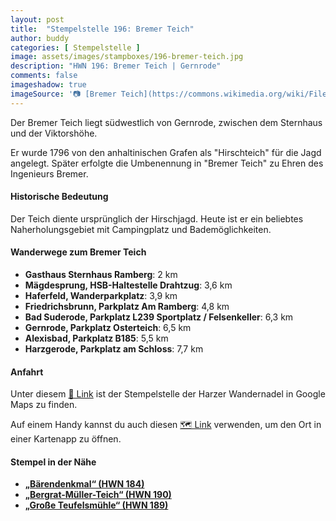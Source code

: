 ```yaml
---
layout: post
title:  "Stempelstelle 196: Bremer Teich"
author: buddy
categories: [ Stempelstelle ]
image: assets/images/stampboxes/196-bremer-teich.jpg
description: "HWN 196: Bremer Teich | Gernrode"
comments: false
imageshadow: true
imageSource: '📷 [Bremer Teich](https://commons.wikimedia.org/wiki/File:Bremer_Teich.jpg) von User <a href="https://de.wikipedia.org/wiki/User:Hejkal" class="extiw" title="de:User:Hejkal">Hejkal</a> at <a class="external text" href="https://de.wikipedia.org">de.wikipedia</a> unter Lizenz [CC BY-SA 2.0 de](https://creativecommons.org/licenses/by-sa/2.0/de/deed.en)'
---
```


Der Bremer Teich liegt südwestlich von Gernrode, zwischen dem Sternhaus und der Viktorshöhe. 

Er wurde 1796 von den anhaltinischen Grafen als "Hirschteich" für die Jagd angelegt. Später erfolgte die Umbenennung in "Bremer Teich" zu Ehren des Ingenieurs Bremer. 

#### Historische Bedeutung

Der Teich diente ursprünglich der Hirschjagd. Heute ist er ein beliebtes Naherholungsgebiet mit Campingplatz und Bademöglichkeiten. 

#### Wanderwege zum Bremer Teich

- **Gasthaus Sternhaus Ramberg**: 2 km
- **Mägdesprung, HSB-Haltestelle Drahtzug**: 3,6 km
- **Haferfeld, Wanderparkplatz**: 3,9 km
- **Friedrichsbrunn, Parkplatz Am Ramberg**: 4,8 km
- **Bad Suderode, Parkplatz L239 Sportplatz / Felsenkeller**: 6,3 km
- **Gernrode, Parkplatz Osterteich**: 6,5 km
- **Alexisbad, Parkplatz B185**: 5,5 km
- **Harzgerode, Parkplatz am Schloss**: 7,7 km



#### Anfahrt

Unter diesem [📍 Link](https://www.google.com/maps/dir/?api=1&origin=&destination=51.68493%2C%2011.11232) ist der Stempelstelle der Harzer Wandernadel in Google Maps zu finden.

<div class="android-only">
  Auf einem Handy kannst du auch diesen 
  <a href="geo:51.68493,11.11232">🗺️ Link</a> 
  verwenden, um den Ort in einer Kartenapp zu öffnen.
  <p></p>
</div>

#### Stempel in der Nähe

- [**„Bärendenkmal“ (HWN 184)**](/stempelstelle-184-baerendenkmal)
- [**„Bergrat-Müller-Teich“ (HWN 190)**](/stempelstelle-190-bergrat-mueller-teich)
- [**„Große Teufelsmühle“ (HWN 189)**](/stempelstelle-189-grosse-teufelsmuehle)
